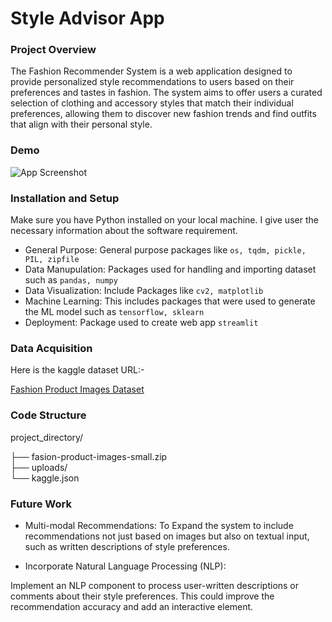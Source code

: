 
# Style Advisor App

###  Project Overview
The Fashion Recommender System is a web application designed to provide personalized style recommendations to users based on their preferences and tastes in fashion. The system aims to offer users a curated selection of clothing and accessory styles that match their individual preferences, allowing them to discover new fashion trends and find outfits that align with their personal style.


### Demo

![App Screenshot](https://cdn.shopify.com/s/files/1/0533/2089/files/shopify-related-products-section-code.gif?v=1564499354)


### Installation and Setup

Make sure you have Python installed on your local machine. I give user the necessary information about the software requirement.

- General Purpose: General purpose packages like `os, tqdm, pickle, PIL, zipfile`
- Data Manupulation: Packages used for handling and importing dataset such as `pandas, numpy`
- Data Visualization: Include Packages like `cv2, matplotlib`
- Machine Learning: This includes packages that were used to generate the ML model such as `tensorflow, sklearn`
- Deployment: Package used to create web app `streamlit`


### Data Acquisition

Here is the kaggle dataset URL:-

[Fashion Product Images Dataset](https://www.kaggle.com/datasets/paramaggarwal/fashion-product-images-small)


### Code Structure

project_directory/

├── fasion-product-images-small.zip  
├── uploads/  
└── kaggle.json





### Future Work

- Multi-modal Recommendations:
To Expand the system to include recommendations not just based on images but also on textual input, such as written descriptions of style preferences.

- Incorporate Natural Language Processing (NLP):

Implement an NLP component to process user-written descriptions or comments about their style preferences. This could improve the recommendation accuracy and add an interactive element.